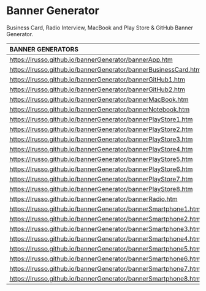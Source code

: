 # Banner Generator

Business Card, Radio Interview, MacBook and Play Store & GitHub Banner Generator.

| BANNER GENERATORS | 
| :------------ |
| https://lrusso.github.io/bannerGenerator/bannerApp.htm |
| https://lrusso.github.io/bannerGenerator/bannerBusinessCard.htm |
| https://lrusso.github.io/bannerGenerator/bannerGitHub1.htm |
| https://lrusso.github.io/bannerGenerator/bannerGitHub2.htm |
| https://lrusso.github.io/bannerGenerator/bannerMacBook.htm |
| https://lrusso.github.io/bannerGenerator/bannerNotebook.htm |
| https://lrusso.github.io/bannerGenerator/bannerPlayStore1.htm |
| https://lrusso.github.io/bannerGenerator/bannerPlayStore2.htm |
| https://lrusso.github.io/bannerGenerator/bannerPlayStore3.htm |
| https://lrusso.github.io/bannerGenerator/bannerPlayStore4.htm |
| https://lrusso.github.io/bannerGenerator/bannerPlayStore5.htm |
| https://lrusso.github.io/bannerGenerator/bannerPlayStore6.htm |
| https://lrusso.github.io/bannerGenerator/bannerPlayStore7.htm |
| https://lrusso.github.io/bannerGenerator/bannerPlayStore8.htm |
| https://lrusso.github.io/bannerGenerator/bannerRadio.htm |
| https://lrusso.github.io/bannerGenerator/bannerSmartphone1.htm |
| https://lrusso.github.io/bannerGenerator/bannerSmartphone2.htm |
| https://lrusso.github.io/bannerGenerator/bannerSmartphone3.htm |
| https://lrusso.github.io/bannerGenerator/bannerSmartphone4.htm |
| https://lrusso.github.io/bannerGenerator/bannerSmartphone5.htm |
| https://lrusso.github.io/bannerGenerator/bannerSmartphone6.htm |
| https://lrusso.github.io/bannerGenerator/bannerSmartphone7.htm |
| https://lrusso.github.io/bannerGenerator/bannerSmartphone8.htm |
